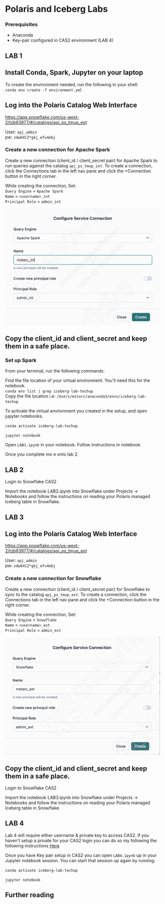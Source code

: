 # Polaris and Iceberg Labs #  

### Prerequisites  ##  

- Anaconda
- Key-pair configured in CAS2 environment (LAB 4)

## LAB 1 ##  

## Install Conda, Spark, Jupyter on your laptop ##  

To create the environment needed, run the following in your shell:  
`conda env create -f environment.yml`


## Log into the Polaris Catalog Web Interface ##  

  
<a href="https://app.snowflake.com/us-west-2/tzb93977/#/catalogs/apj_ps_tmup_ext" target="_blank">https://app.snowflake.com/us-west-2/tzb93977/#/catalogs/apj_ps_tmup_ext</a>  

User: `apj_admin`  
pw: `zdw6XCZ*gkj_efv4ebj`  

### Create a new connection for Apache Spark ### 

Create a new connection (client_id / client_secret pair) for Apache Spark to run queries against the catalog `apj_ps_tmup_int`. To create a connection, click the Connections tab in the left nav pane and click the +Connection button in the right corner.


While creating the connection, Set:  
 `Query Engine` = `Apache Spark`   
 `Name` = `<username>_int`  
 `Principal Role` = `admin_int`  


![alt Connection details](start1.png "Title")


## Copy the client_id and client_secret and keep them in a safe place. ##   



###  Set up Spark ###  
From your terminal, run the following commands:  

Find the file location of your virtual environment. You'll need this for the notebook.  
`conda env list | grep iceberg-lab-techup`  
Copy the file location i.e: `/Users/mstarc/anaconda3/envs/iceberg-lab-techup`

To activate the virtual environment you created in the setup, and open jupyter notebooks.  

`conda activate iceberg-lab-techup`  

`jupyter notebook`  

Open `LAB1.ipynb` in your notebook. Follow instructions in notebook.

Once you complete mo e onto lab 2.

## LAB 2 ##  

Login to Snowflake CAS2

Import the notebook LAB2.ipynb into Snowflake under Projects -> Notebooks and follow the instructions on reading your Polaris managed Iceberg table in Snowflake.

## LAB 3 ##  

## Log into the Polaris Catalog Web Interface ##  

<a href="https://app.snowflake.com/us-west-2/tzb93977/#/catalogs/apj_ps_tmup_ext" target="_blank">https://app.snowflake.com/us-west-2/tzb93977/#/catalogs/apj_ps_tmup_ext</a>  

User: `apj_admin`  
pw: `zdw6XCZ*gkj_efv4ebj`  

### Create a new connection for Snowflake ### 

Create a new connection (client_id / client_secret pair) for Snowflake to sync to the catalog `apj_ps_tmup_ext`. To create a connection, click the Connections tab in the left nav pane and click the +Connection button in the right corner.


While creating the connection, Set:  
 `Query Engine` = `Snowflake`   
 `Name` = `<username>_ext`  
 `Principal Role` = `admin_ext`  


![alt Connection details](start2.png "Title")


## Copy the client_id and client_secret and keep them in a safe place. ##   

Login to Snowflake CAS2

Import the notebook LAB3.ipynb into Snowflake under Projects -> Notebooks and follow the instructions on reading your Polaris managed Iceberg table in Snowflake.

## LAB 4 ##  

Lab 4 will require either username & private key to access CAS2. 
If you haven't setup a private for your CAS2 login you can do so my following the following instructions <a href="https://docs.snowflake.com/en/user-guide/key-pair-auth#configuring-key-pair-authentication " target="_blank">Here</a> 

Once you have Key pair setup in CAS2 you can open `LAB4.ipynb` up in your Jupyter notebook session. You can start that session up again by running:

`conda activate iceberg-lab-techup`  

`jupyter notebook`  



## Further reading ##  

